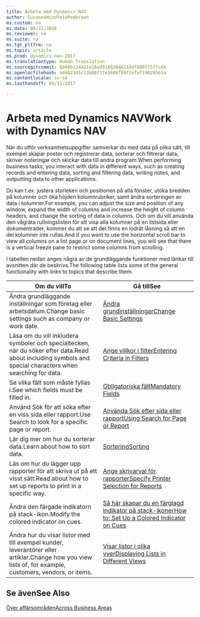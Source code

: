 ```yaml
---
title: Arbeta med Dynamics NAV
author: SusanneWindfeldPedersen
ms.custom: na
ms.date: 09/22/2016
ms.reviewer: na
ms.suite: na
ms.tgt_pltfrm: na
ms.topic: article
ms.prod: dynamics-nav-2017
ms.translationtype: Human Translation
ms.sourcegitcommit: 6b60b1344a1e18ad91863046110df880f75f7c04
ms.openlocfilehash: ad4b21d5c23b00f1fe1606f89f1efaf19028565a
ms.contentlocale: sv-se
ms.lasthandoff: 09/11/2017

---
```

    
# <a name="work-with-dynamics-nav"></a><span data-ttu-id="63320-102">Arbeta med Dynamics NAV</span><span class="sxs-lookup"><span data-stu-id="63320-102">Work with Dynamics NAV</span></span>
<span data-ttu-id="63320-103">När du utför verksamhetsuppgifter samverkar du med data på olika sätt, till exempel skapar poster och registrerar data, sorterar och filtrerar data, skriver noteringar och skickar data till andra program.</span><span class="sxs-lookup"><span data-stu-id="63320-103">When performing business tasks, you interact with data in different ways, such as creating records and entering data, sorting and filtering data, writing notes, and outputting data to other applications.</span></span>

<span data-ttu-id="63320-104">Du kan t.ex. justera storleken och positionen på alla fönster, utöka bredden på kolumner och öka höjden kolumnrubriker, samt ändra sorteringen av data i kolumner.</span><span class="sxs-lookup"><span data-stu-id="63320-104">For example, you can adjust the size and position of any window, expand the width of columns and increase the height of column headers, and change the sorting of data in columns.</span></span> <span data-ttu-id="63320-105">Och om du vill använda den vågräta rullningslisten för att visa alla kolumner på en listsida eller dokumentrader, kommer du att se att det finns en lodrät låsning så att en del kolumner inte rullas.</span><span class="sxs-lookup"><span data-stu-id="63320-105">And if you want to use the horizontal scroll bar to view all columns on a list page or on document lines, you will see that there is a vertical freeze pane to restrict some columns from scrolling.</span></span>

<span data-ttu-id="63320-106">I tabellen nedan anges några av de grundläggande funktioner med länkar till avsnitten där de beskrivs.</span><span class="sxs-lookup"><span data-stu-id="63320-106">The following table lists some of the general functionality with links to topics that describe them.</span></span>

|<span data-ttu-id="63320-107">Om du vill</span><span class="sxs-lookup"><span data-stu-id="63320-107">To</span></span> |<span data-ttu-id="63320-108">Gå till</span><span class="sxs-lookup"><span data-stu-id="63320-108">See</span></span> |
|---|----|
|<span data-ttu-id="63320-109">Ändra grundläggande inställningar som företag eller arbetsdatum.</span><span class="sxs-lookup"><span data-stu-id="63320-109">Change basic settings such as company or work date.</span></span>|[<span data-ttu-id="63320-110">Ändra grundinställningar</span><span class="sxs-lookup"><span data-stu-id="63320-110">Change Basic Settings</span></span>](ui-change-basic-settings.md)|
|<span data-ttu-id="63320-111">Läsa om du vill inkludera symboler och specialtecken, när du söker efter data.</span><span class="sxs-lookup"><span data-stu-id="63320-111">Read about including symbols and special characters when searching for data.</span></span>|[<span data-ttu-id="63320-112">Ange villkor i filter</span><span class="sxs-lookup"><span data-stu-id="63320-112">Entering Criteria in Filters</span></span>](ui-enter-criteria-filters.md)|
|<span data-ttu-id="63320-113">Se vilka fält som måste fyllas i.</span><span class="sxs-lookup"><span data-stu-id="63320-113">See which fields must be filled in.</span></span>|[<span data-ttu-id="63320-114">Obligatoriska fält</span><span class="sxs-lookup"><span data-stu-id="63320-114">Mandatory Fields</span></span>](ui-mandatory-fields.md)|
|<span data-ttu-id="63320-115">Använd Sök för att söka efter en viss sida eller rapport.</span><span class="sxs-lookup"><span data-stu-id="63320-115">Use Search to look for a specific page or report.</span></span>|[<span data-ttu-id="63320-116">Använda Sök efter sida eller rapport</span><span class="sxs-lookup"><span data-stu-id="63320-116">Using Search for Page or Report</span></span>](ui-search.md)|
|<span data-ttu-id="63320-117">Lär dig mer om hur du sorterar data.</span><span class="sxs-lookup"><span data-stu-id="63320-117">Learn about how to sort data.</span></span>|[<span data-ttu-id="63320-118">Sortering</span><span class="sxs-lookup"><span data-stu-id="63320-118">Sorting</span></span>](ui-sorting.md)|
|<span data-ttu-id="63320-119">Läs om hur du lägger upp rapporter för att skriva ut på ett visst sätt.</span><span class="sxs-lookup"><span data-stu-id="63320-119">Read about how to set up reports to print in a specific way.</span></span>|[<span data-ttu-id="63320-120">Ange skrivarval för rapporter</span><span class="sxs-lookup"><span data-stu-id="63320-120">Specify Printer Selection for Reports</span></span>](ui-specify-printer-selection-reports.md)|
|<span data-ttu-id="63320-121">Ändra den färgade indikatorn på stack-ikon.</span><span class="sxs-lookup"><span data-stu-id="63320-121">Modify the colored indicator on cues.</span></span>|[<span data-ttu-id="63320-122">Så här skapar du en färglagd indikator på stack-ikoner</span><span class="sxs-lookup"><span data-stu-id="63320-122">How to: Set Up a Colored Indicator on Cues</span></span>](ui-how-setup-colored-indicator-cues.md)|
|<span data-ttu-id="63320-123">Ändra hur du visar listor med till exempel kunder, leverantörer eller artiklar.</span><span class="sxs-lookup"><span data-stu-id="63320-123">Change how you view lists of, for example, customers, vendors, or items.</span></span>|[<span data-ttu-id="63320-124">Visar listor i olika vyer</span><span class="sxs-lookup"><span data-stu-id="63320-124">Displaying Lists in Different Views</span></span>](across-display-lists-different-views.md)|

## <a name="see-also"></a><span data-ttu-id="63320-125">Se även</span><span class="sxs-lookup"><span data-stu-id="63320-125">See Also</span></span>
[<span data-ttu-id="63320-126">Över affärsområden</span><span class="sxs-lookup"><span data-stu-id="63320-126">Across Business Areas</span></span>](ui-across-business-areas.md)

